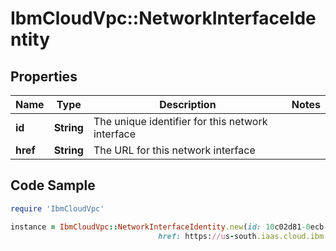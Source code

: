 # IbmCloudVpc::NetworkInterfaceIdentity

## Properties

Name | Type | Description | Notes
------------ | ------------- | ------------- | -------------
**id** | **String** | The unique identifier for this network interface | 
**href** | **String** | The URL for this network interface | 

## Code Sample

```ruby
require 'IbmCloudVpc'

instance = IbmCloudVpc::NetworkInterfaceIdentity.new(id: 10c02d81-0ecb-4dc5-897d-28392913b81e,
                                 href: https://us-south.iaas.cloud.ibm.com/v1/instances/1e09281b-f177-46fb-baf1-bc152b2e391a/network_interfaces/10c02d81-0ecb-4dc5-897d-28392913b81e)
```


